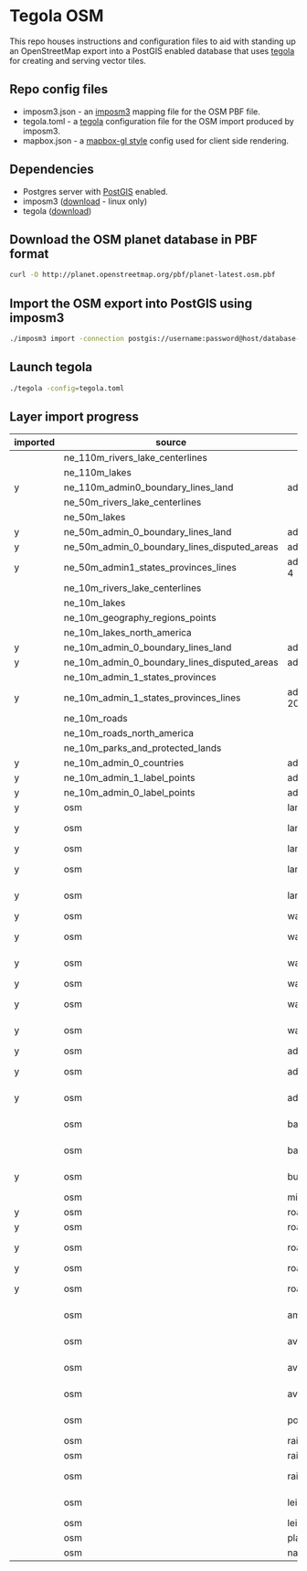 # Tegola OSM

This repo houses instructions and configuration files to aid with standing up an OpenStreetMap export into a PostGIS enabled database that uses [tegola](https://github.com/terranodo/tegola) for creating and serving vector tiles.

## Repo config files

- imposm3.json - an [imposm3](https://github.com/omniscale/imposm3) mapping file for the OSM PBF file.
- tegola.toml - a [tegola](https://github.com/terranodo/tegola) configuration file for the OSM import produced by imposm3.
- mapbox.json - a [mapbox-gl style](https://www.mapbox.com/mapbox-gl-js/style-spec/) config used for client side rendering.

## Dependencies

- Postgres server with [PostGIS](http://www.postgis.net) enabled.
- imposm3 ([download](https://imposm.org/static/rel/) - linux only)
- tegola ([download](https://github.com/terranodo/tegola/releases))

## Download the OSM planet database in PBF format

```bash
curl -O http://planet.openstreetmap.org/pbf/planet-latest.osm.pbf
```

## Import the OSM export into PostGIS using imposm3

```bash
./imposm3 import -connection postgis://username:password@host/database-name -mapping imposm3.json -read /path/to/osm/planet-latest.osm.pbf -write
```

## Launch tegola 

```bash
./tegola -config=tegola.toml
```

## Layer import progress
| imported  | source                                       | table/layer                   | zoom  |
|---|----------------------------------------------|-------------------------------|-------|
|   | ne_110m_rivers_lake_centerlines              |                               		| 0-2   |
|   | ne_110m_lakes                                |                               		| 0-2   |
| y | ne_110m_admin0_boundary_lines_land           | admin_boundaries_0-2          		| 0-2   |
|   | ne_50m_rivers_lake_centerlines               |                               		| 3-4   |
|   | ne_50m_lakes                                 |                               		| 3-4   |
| y | ne_50m_admin_0_boundary_lines_land           | admin_boundaries_3-4          		| 3-4   |
| y | ne_50m_admin_0_boundary_lines_disputed_areas | admin_boundaries_disputed_3-4 		| 3-4   |
| y | ne_50m_admin1_states_provinces_lines         | admin_states_provinces_lines_3-4   | 3-4   |
|   | ne_10m_rivers_lake_centerlines               |                               		| 5-6   |
|   | ne_10m_lakes                                 |                               		| 5-6   |
|   | ne_10m_geography_regions_points              |                               		| 5-6   |
|   | ne_10m_lakes_north_america                   |                               		| 5-6   |
| y | ne_10m_admin_0_boundary_lines_land           | admin_boundaries_5-6          		| 5-6   |
| y | ne_10m_admin_0_boundary_lines_disputed_areas | admin_boundaries_disputed_5-6 		| 5-6   |
|   | ne_10m_admin_1_states_provinces              |                               | 5-6   |
| y | ne_10m_admin_1_states_provinces_lines        | admin_states_provinces_lines_5-20  | 5-20   |
|   | ne_10m_roads                                 |                               | 5-6   |
|   | ne_10m_roads_north_america                   |                               | 5-6   |
|   | ne_10m_parks_and_protected_lands             |                               | 5-6   |
| y | ne_10m_admin_0_countries                     | admin_countries_3-7           | 3-7   |
| y | ne_10m_admin_1_label_points                  | admin_label_points_5-20       | 5-20   |
| y | ne_10m_admin_0_label_points                  | admin_0_label_points_3-20       | 3-20   |
| y | osm                                          | land_0-9                      | 0-9   |
| y | osm                                          | land_10-20                    | 10-20 |
| y | osm                                          | landusages_gen0           | 4-9   |
| y | osm                                          | landusages_gen1           | 10-12 |
| y | osm                                          | landusages                | 13-20 |
| y | osm                                          | waterways_gen0            | 8-12  |
| y | osm                                          | waterways_gen1            | 13-14 |
| y | osm                                          | waterways                 | 15-20 |
| y | osm                                          | waterareas_gen0           | 4-9   |
| y | osm                                          | waterareas_gen1           | 10-12 |
| y | osm                                          | waterareas                | 13-20 |
| y | osm                                          | admin_boundaries_5-10            | 5-10  |
| y | osm                                          | admin_boundaries_11-12            | 11-12  |
| y | osm                                          | admin_boundaries_13-20            | 13-20  |
|   | osm                                          | barriers_lines                | 16-20 |
|   | osm                                          | barriers_points               | 17-20 |
| y | osm                                          | buildings_polygons            | 14-20 |
|   | osm                                          | military_polygons             | 4-20  |
| y | osm                                          | roads_gen0                | 5-8   |
| y | osm                                          | roads_gen1                | 9-10  |
| y | osm                                          | roads_11-12               | 11-12 |
| y | osm                                          | roads_13                  | 13    |
| y | osm                                          | roads_14-20               | 14-20 |
|   | osm                                          | amenities                     | 14-20 |
|   | osm                                          | aviation_points               | 10-20 |
|   | osm                                          | aviation_lines                | 14-20 |
|   | osm                                          | aviation_polygons             | 14-20 |
|   | osm                                          | power_lines                   | 16-20 |
|   | osm                                          | railway_lines_gen0            | 5-8   |
|   | osm                                          | railway_lines_gen1            | 9-10  |
|   | osm                                          | railway_lines                 | 11-20 |
|   | osm                                          | leisure_points                | 14-20 |
|   | osm                                          | leisure_polygons              | 7-20  |
|   | osm                                          | place_points                  | 3-20  |
|   | osm                                          | natural_polygons              | 4-20  |
